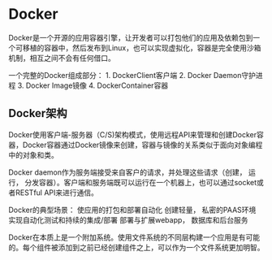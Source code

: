 # Docker

Docker是一个开源的应用容器引擎，让开发者可以打包他们的应用及依赖包到一个可移植的容器中，然后发布到Linux，也可以实现虚拟化，容器是完全使用沙箱机制，相互之间不会有任何借口。

一个完整的Docker组成部分：
    1. DockerClient客户端
    2. Docker Daemon守护进程
    3. Docker Image镜像
    4. DockerContainer容器

## Docker架构

Docker使用客户端-服务器（C/S)架构模式，使用远程API来管理和创建Docker容器，Docker容器通过Docker镜像来创建，容器与镜像的关系类似于面向对象编程中的对象和类。

Docker daemon作为服务端接受来自客户的请求，并处理这些请求（创建， 运行， 分发容器）。客户端和服务端既可以运行在一个机器上，也可以通过socket或者RESTful API来进行通信。

Docker的典型场景：
    使应用的打包和部署自动化
    创建轻量， 私密的PAAS环境
    实现自动化测试和持续的集成/部署
    部署与扩展webapp， 数据库和后台服务


Docker在本质上是一个附加系统。使用文件系统的不同层构建一个应用是有可能的。每个组件被添加到之前已经创建组件之上，可以作为一个文件系统更加明智。